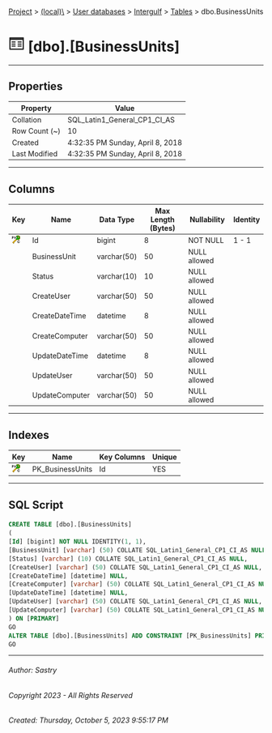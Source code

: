 #### 

[Project](../../../../index.md) > [(local)\\](../../../index.md) > [User databases](../../index.md) > [Intergulf](../index.md) > [Tables](Tables.md) > dbo.BusinessUnits

# ![Tables](../../../../Images/Table32.png) [dbo].[BusinessUnits]

---

## <a name="#properties"></a>Properties

| Property | Value |
|---|---|
| Collation | SQL_Latin1_General_CP1_CI_AS |
| Row Count (~) | 10 |
| Created | 4:32:35 PM Sunday, April 8, 2018 |
| Last Modified | 4:32:35 PM Sunday, April 8, 2018 |


---

## <a name="#columns"></a>Columns

| Key | Name | Data Type | Max Length (Bytes) | Nullability | Identity |
|---|---|---|---|---|---|
| [![Cluster Primary Key PK_BusinessUnits: Id](../../../../Images/pkcluster.png)](#indexes) | Id | bigint | 8 | NOT NULL | 1 - 1 |
|  | BusinessUnit | varchar(50) | 50 | NULL allowed |  |
|  | Status | varchar(10) | 10 | NULL allowed |  |
|  | CreateUser | varchar(50) | 50 | NULL allowed |  |
|  | CreateDateTime | datetime | 8 | NULL allowed |  |
|  | CreateComputer | varchar(50) | 50 | NULL allowed |  |
|  | UpdateDateTime | datetime | 8 | NULL allowed |  |
|  | UpdateUser | varchar(50) | 50 | NULL allowed |  |
|  | UpdateComputer | varchar(50) | 50 | NULL allowed |  |


---

## <a name="#indexes"></a>Indexes

| Key | Name | Key Columns | Unique |
|---|---|---|---|
| [![Cluster Primary Key PK_BusinessUnits: Id](../../../../Images/pkcluster.png)](#indexes) | PK_BusinessUnits | Id | YES |


---

## <a name="#sqlscript"></a>SQL Script

```sql
CREATE TABLE [dbo].[BusinessUnits]
(
[Id] [bigint] NOT NULL IDENTITY(1, 1),
[BusinessUnit] [varchar] (50) COLLATE SQL_Latin1_General_CP1_CI_AS NULL,
[Status] [varchar] (10) COLLATE SQL_Latin1_General_CP1_CI_AS NULL,
[CreateUser] [varchar] (50) COLLATE SQL_Latin1_General_CP1_CI_AS NULL,
[CreateDateTime] [datetime] NULL,
[CreateComputer] [varchar] (50) COLLATE SQL_Latin1_General_CP1_CI_AS NULL,
[UpdateDateTime] [datetime] NULL,
[UpdateUser] [varchar] (50) COLLATE SQL_Latin1_General_CP1_CI_AS NULL,
[UpdateComputer] [varchar] (50) COLLATE SQL_Latin1_General_CP1_CI_AS NULL
) ON [PRIMARY]
GO
ALTER TABLE [dbo].[BusinessUnits] ADD CONSTRAINT [PK_BusinessUnits] PRIMARY KEY CLUSTERED ([Id]) ON [PRIMARY]
GO

```


---

###### Author:  Sastry

###### Copyright 2023 - All Rights Reserved

###### Created: Thursday, October 5, 2023 9:55:17 PM

